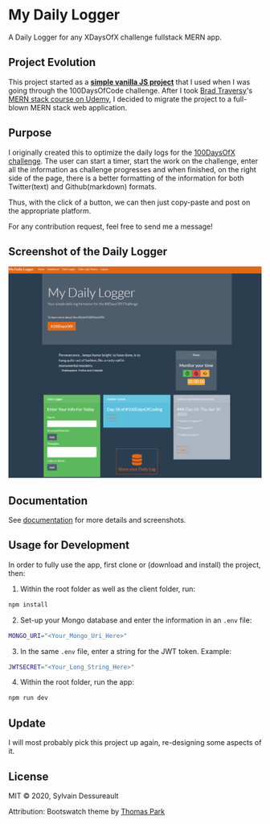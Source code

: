 # My Daily Logger

A Daily Logger for any XDaysOfX challenge fullstack MERN app.

## Project Evolution

This project started as a **[simple vanilla JS project](https://sylvaindessureault/100DaysOfCode-daily-log-formatter)** that I used when I was going through the 100DaysOfCode challenge. After I took [Brad Traversy](https://github.com/bradtraversy)'s [MERN stack course on Udemy](https://www.udemy.com/course/mern-stack-front-to-back/), I decided to migrate the project to a full-blown MERN stack web application.

## Purpose

I originally created this to optimize the daily logs for the [100DaysOfX challenge](https://www.100daysofx.com/). The user can start a timer, start the work on the challenge, enter all the information as challenge progresses and when finished, on the right side of the page, there is a better formatting of the information for both Twitter(text) and Github(markdown) formats.

Thus, with the click of a button, we can then just copy-paste and post on the appropriate platform.

For any contribution request, feel free to send me a message!

## Screenshot of the Daily Logger

![](client/public/dailylogger.PNG)

## Documentation

See [documentation](http://sylvaindessureault.com/x-days-of-anything-daily-logger-wiki/) for more details and screenshots.

## Usage for Development

In order to fully use the app, first clone or (download and install) the project, then:

1. Within the root folder as well as the client folder, run:

```bash
npm install
```

2. Set-up your Mongo database and enter the information in an `.env` file:

```bash
MONGO_URI="<Your_Mongo_Uri_Here>"
```

3. In the same `.env` file, enter a string for the JWT token. Example:

```bash
JWTSECRET="<Your_Long_String_Here>"
```

4. Within the root folder, run the app:

```bash
npm run dev
```

## Update

I will most probably pick this project up again, re-designing some aspects of it.

## License

MIT &copy; 2020, Sylvain Dessureault

Attribution: Bootswatch theme by [Thomas Park](https://thomaspark.co/)
